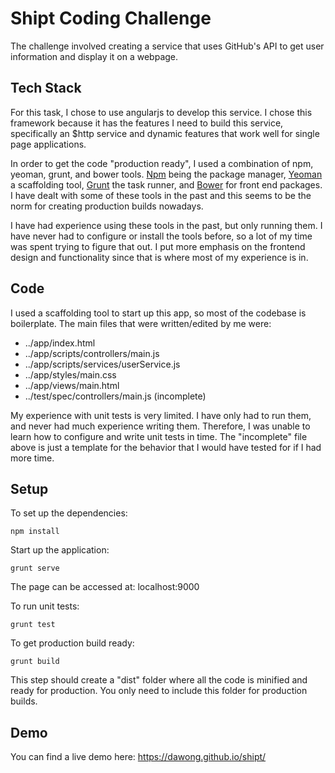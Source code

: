 # Shipt Coding Challenge

The challenge involved creating a service that uses GitHub's API to get user information and display it on a webpage.

## Tech Stack
For this task, I chose to use angularjs to develop this service. I chose this framework because it has the features I need to build this service, specifically an $http service and dynamic features that work well for single page applications.

In order to get the code "production ready", I used a combination of npm, yeoman, grunt, and bower tools. [Npm][npm] being the package manager, [Yeoman][yeoman] a scaffolding tool, [Grunt][grunt] the task runner, and [Bower][bower] for front end packages. I have dealt with some of these tools in the past and this seems to be the norm for creating production builds nowadays.

I have had experience using these tools in the past, but only running them. I have never had to configure or install the tools before, so a lot of my time was spent trying to figure that out. I put more emphasis on the frontend design and functionality since that is where most of my experience is in.

## Code
I used a scaffolding tool to start up this app, so most of the codebase is boilerplate. The main files that were written/edited by me were:

* ../app/index.html
* ../app/scripts/controllers/main.js
* ../app/scripts/services/userService.js
* ../app/styles/main.css
* ../app/views/main.html
* ../test/spec/controllers/main.js (incomplete)

My experience with unit tests is very limited. I have only had to run them, and never had much experience writing them. Therefore, I was unable to learn how to configure and write unit tests in time. The "incomplete" file above is just a template for the behavior that I would have tested for if I had more time.

## Setup
To set up the dependencies:

```
npm install
```


Start up the application:
```
grunt serve
```
The page can be accessed at: localhost:9000


To run unit tests:
```
grunt test
```


To get production build ready:
```
grunt build
```
This step should create a "dist" folder where all the code is minified and ready for production. You only need to include this folder for production builds.


## Demo
You can find a live demo here: https://dawong.github.io/shipt/

[npm]: https://www.npmjs.com/
[yeoman]: http://yeoman.io/
[grunt]: https://gruntjs.com/
[bower]: http://bower.io/
